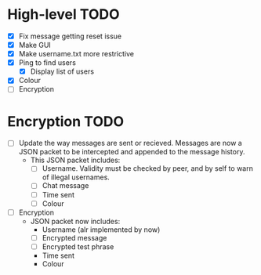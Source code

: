 # High-level TODO
- [x] Fix message getting reset issue
- [x] Make GUI
- [x] Make username.txt more restrictive
- [x] Ping to find users
  - [x] Display list of users
- [x] Colour
- [ ] Encryption

# Encryption TODO
- [ ] Update the way messages are sent or recieved. Messages are now a JSON packet to be intercepted and appended to the message history.
  - This JSON packet includes:
    - [ ] Username. Validity must be checked by peer, and by self to warn of illegal usernames.
    - [ ] Chat message
    - [ ] Time sent
    - [ ] Colour
- [ ] Encryption
  - JSON packet now includes:
    - Username (alr implemented by now)
    - [ ] Encrypted message
    - [ ] Encrypted test phrase
    - Time sent
    - Colour